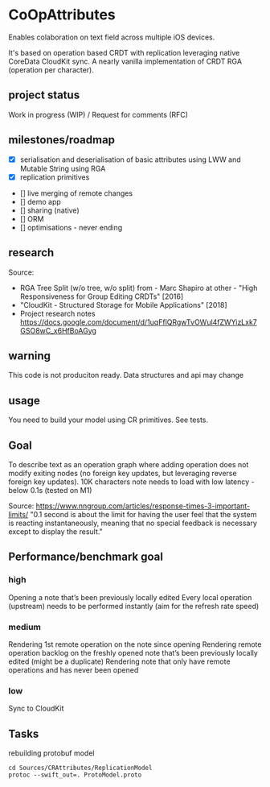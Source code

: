 # CoOpAttributes

Enables colaboration on text field across multiple iOS devices.

It's based on operation based CRDT with replication leveraging native CoreData CloudKit sync.
A nearly vanilla implementation of CRDT RGA (operation per character).


## project status
Work in progress (WIP) / Request for comments (RFC)


## milestones/roadmap
- [x] serialisation and deserialisation of basic attributes using LWW and Mutable String using RGA
- [x] replication primitives
- [] live merging of remote changes
- [] demo app
- [] sharing (native)
- [] ORM
- [] optimisations - never ending


## research
Source:
- RGA Tree Split (w/o tree, w/o split) from - Marc Shapiro at other - "High Responsiveness for Group Editing CRDTs" [2016]
- "CloudKit - Structured Storage for Mobile Applications" [2018]
- Project research notes https://docs.google.com/document/d/1uqFflQRgwTvOWul4fZWYizLxk7GSO8wC_x6HfBoAGyg

## warning
This code is not produciton ready. Data structures and api may change


## usage
You need to build your model using CR primitives. See tests.


## Goal
To describe text as an operation graph where adding operation does not modify exiting nodes (no foreign key updates, but leveraging reverse foreign key updates).
10K characters note needs to load with low latency - below 0.1s (tested on M1)

Source: https://www.nngroup.com/articles/response-times-3-important-limits/
"0.1 second is about the limit for having the user feel that the system is reacting instantaneously, meaning that no special feedback is necessary except to display the result."


## Performance/benchmark goal
### high
Opening a note that’s been previously locally edited
Every local operation (upstream) needs to be performed instantly (aim for the refresh rate speed)

### medium
Rendering 1st remote operation on the note since opening
Rendering remote operation backlog on the freshly opened note that’s been previously locally edited (might be a duplicate)
Rendering note that only have remote operations and has never been opened

### low
Sync to CloudKit


## Tasks
rebuilding protobuf model
```
cd Sources/CRAttributes/ReplicationModel
protoc --swift_out=. ProtoModel.proto
```
